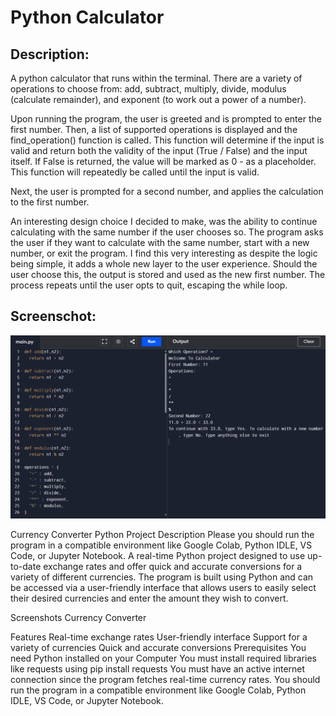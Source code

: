 # Python Calculator
    
## Description:
A python calculator that runs within the terminal. There are a variety of operations to choose from: add, subtract, multiply, divide, modulus (calculate remainder), and exponent (to work out a power of a number). 
    
Upon running the program, the user is greeted and is prompted to enter the first number. Then, a list of supported operations is displayed and the find_operation() function is called. This function will determine if the input is valid and return both the validity of the input (True / False) and the input itself. If False is returned, the value will be marked as 0 - as a placeholder. This function will repeatedly be called until the input is valid.

Next, the user is prompted for a second number, and applies the calculation to the first number.

An interesting design choice I decided to make, was the ability to continue calculating with the same number if the user chooses so. The program asks the user if they want to calculate with the same number, start with a new number, or exit the program. I find this very interesting as despite the logic being simple, it adds a whole new layer to the user experience. Should the user choose this, the output is stored and used as the new first number. The process repeats until the user opts to quit, escaping the while loop.

## Screenschot:
![Calculator](https://github.com/sethumadhavanp/Micro-IT-Internship/blob/main/Calculator-Project-main/Screenshot/Testcase1.png)


Currency Converter Python Project
Description
Please you should run the program in a compatible environment like Google Colab, Python IDLE, VS Code, or Jupyter Notebook. A real-time Python project designed to use up-to-date exchange rates and offer quick and accurate conversions for a variety of different currencies. The program is built using Python and can be accessed via a user-friendly interface that allows users to easily select their desired currencies and enter the amount they wish to convert.

Screenshots
Currency Converter

Features
Real-time exchange rates
User-friendly interface
Support for a variety of currencies
Quick and accurate conversions
Prerequisites
You need Python installed on your Computer
You must install required libraries like requests using pip install requests
You must have an active internet connection since the program fetches real-time currency rates.
You should run the program in a compatible environment like Google Colab, Python IDLE, VS Code, or Jupyter Notebook.
